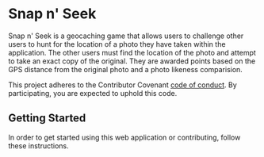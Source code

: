 # Snap n' Seek

Snap n' Seek is a geocaching game that allows users to challenge other users to hunt for the location of a photo they have taken within the application.  The other users must find the location of the photo and attempt to take an exact copy of the original.  They are awarded points based on the GPS distance from the original photo and a photo likeness comparision.

This project adheres to the Contributor Covenant [code of conduct](CODE_OF_CONDUCT.md).  By participating, you are expected to uphold this code.

## Getting Started

In order to get started using this web application or contributing, follow these instructions.